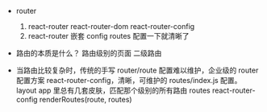 - router 
    1. react-router
    react-router-dom
        react-router-config
    2. react-router 嵌套
        config routes 配置一下就清晰了

- 路由的本质是什么？
    路由级别的页面 二级路由

- 当路由比较复杂时，传统的手写 router/route 配置难以维护，企业级的 router 配置方案 react-router-config，清晰，可维护的 routes/index.js 配置。layout app 里总有几套皮肤，匹配那个级别的所有路由
routes react-router-config renderRoutes(route, routes)
